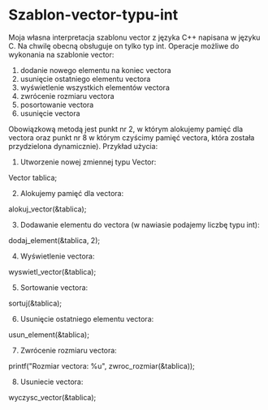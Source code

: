 # Szablon-vector-typu-int
Moja własna interpretacja szablonu vector z języka C++ napisana w języku C. Na chwilę obecną obsługuje on tylko typ int.
Operacje możliwe do wykonania na szablonie vector:
1) dodanie nowego elementu na koniec vectora
2) usunięcie ostatniego elementu vectora
3) wyświetlenie wszystkich elementów vectora
4) zwrócenie rozmiaru vectora
5) posortowanie vectora
6) usunięcie vectora


Obowiązkową metodą jest punkt nr 2, w którym alokujemy pamięć dla vectora oraz punkt nr 8 w którym czyścimy pamięć vectora, która została przydzielona dynamicznie).
Przykład użycia:

1. Utworzenie nowej zmiennej typu Vector:

Vector tablica;

2. Alokujemy pamięć dla vectora:

alokuj_vector(&tablica);

3. Dodawanie elementu do vectora (w nawiasie podajemy liczbę typu int):

dodaj_element(&tablica, 2);

4. Wyświetlenie vectora:

wyswietl_vector(&tablica);

5. Sortowanie vectora:

sortuj(&tablica);

6. Usunięcie ostatniego elementu vectora:

usun_element(&tablica);

7. Zwrócenie rozmiaru vectora:

printf("Rozmiar vectora: %u", zwroc_rozmiar(&tablica));

8. Usuniecie vectora:

wyczysc_vector(&tablica);
